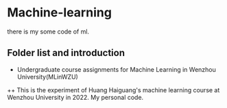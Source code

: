 # Machine-learning
there is my some code of ml.
## Folder list and introduction

+ Undergraduate course assignments for Machine Learning in Wenzhou University(MLinWZU)

++ This is the experiment of Huang Haiguang's machine learning course at Wenzhou University in 2022. My personal code.
